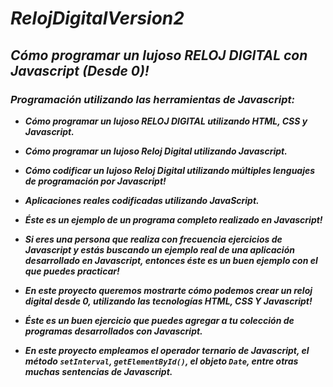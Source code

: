 # **_RelojDigitalVersion2_**

## **_Cómo programar un lujoso RELOJ DIGITAL con Javascript (Desde 0)!_**

### **_Programación utilizando las herramientas de Javascript:_**

- **_Cómo programar un lujoso RELOJ DIGITAL utilizando HTML, CSS y Javascript._**
  
- **_Cómo programar un lujoso Reloj Digital utilizando Javascript._**
  
- **_Cómo codificar un lujoso Reloj Digital utilizando múltiples lenguajes de programación por Javascript!_**

- **_Aplicaciones reales codificadas utilizando JavaScript._**
  
- **_Éste es un ejemplo de un programa completo realizado en Javascript!_**

- **_Si eres una persona que realiza con frecuencia ejercicios de Javascript y estás buscando un ejemplo real de una aplicación desarrollado en Javascript, entonces éste es un buen ejemplo con el que puedes practicar!_**

- **_En este proyecto queremos mostrarte cómo podemos crear un reloj digital desde 0, utilizando las tecnologías HTML, CSS Y Javascript!_**

- **_Éste es un buen ejercicio que puedes agregar a tu colección de programas desarrollados con Javascript._**

- **_En este proyecto empleamos el operador ternario de Javascript, el método ```setInterval```, ```getElementById()```, el objeto ```Date```, entre otras muchas sentencias de Javascript._**
